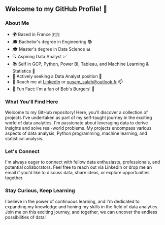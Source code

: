 ## Welcome to my GitHub Profile! 👋

### About Me
- 🌍 Based in France 🇫🇷
- 🎓 Bachelor's degree in Engineering 📚
- 🎓 Master's degree in Data Science 📊
- 🔍 Aspiring Data Analyst 📈
- 📚 Self in GCP, Python, Power BI, Tableau, and Machine Learning & Statistics 🧠
- 💼 Actively seeking a Data Analyst position 🚀
- 📧 Reach me at [LinkedIn](https://www.linkedin.com/in/ousam-salah/) or ousam_salah@outlook.fr 📫
- 🍔 Fun Fact: I'm a fan of Bob's Burgers! 🍔

### What You'll Find Here
Welcome to my GitHub repository! Here, you'll discover a collection of projects I've undertaken as part of my self-taught journey in the exciting world of data analytics. I'm passionate about leveraging data to derive insights and solve real-world problems. My projects encompass various aspects of data analysis, Python programming, machine learning, and statistical analysis.

### Let's Connect
I'm always eager to connect with fellow data enthusiasts, professionals, and potential collaborators. Feel free to reach out via LinkedIn or drop me an email if you'd like to discuss data, share ideas, or explore opportunities together.

### Stay Curious, Keep Learning
I believe in the power of continuous learning, and I'm dedicated to expanding my knowledge and honing my skills in the field of data analytics. Join me on this exciting journey, and together, we can uncover the endless possibilities of data!

